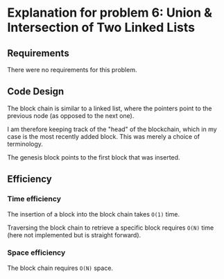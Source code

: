 # Explanation for problem 6: Union & Intersection of Two Linked Lists

## Requirements
There were no requirements for this problem.

## Code Design
The block chain is similar to a linked list, where the pointers point to the previous node (as opposed to the next one).

I am therefore keeping track of the "head" of the blockchain, which in my case is the most recently added block. This was merely a choice of terminology.

The genesis block points to the first block that was inserted.


## Efficiency

### Time efficiency
The insertion of a block into the block chain takes `O(1)` time.

Traversing the block chain to retrieve a specific block requires `O(N)` time (here not implemented but is straight forward).


### Space efficiency
The block chain requires `O(N)` space.

